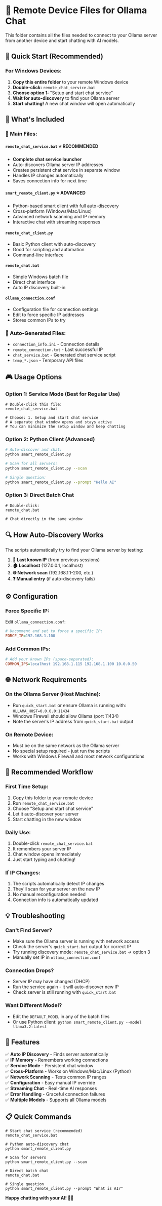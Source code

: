 # 📱 Remote Device Files for Ollama Chat

This folder contains all the files needed to connect to your Ollama server from another device and start chatting with AI models.

## 🚀 **Quick Start (Recommended)**

### **For Windows Devices:**
1. **Copy this entire folder** to your remote Windows device
2. **Double-click:** `remote_chat_service.bat`
3. **Choose option 1:** "Setup and start chat service"
4. **Wait for auto-discovery** to find your Ollama server
5. **Start chatting!** A new chat window will open automatically

## 📁 **What's Included**

### **🎯 Main Files:**

#### **`remote_chat_service.bat`** ⭐ **RECOMMENDED**
- **Complete chat service launcher**
- Auto-discovers Ollama server IP addresses
- Creates persistent chat service in separate window
- Handles IP changes automatically
- Saves connection info for next time

#### **`smart_remote_client.py`** ⭐ **ADVANCED**
- Python-based smart client with full auto-discovery
- Cross-platform (Windows/Mac/Linux)
- Advanced network scanning and IP memory
- Interactive chat with streaming responses

#### **`remote_chat_client.py`**
- Basic Python client with auto-discovery
- Good for scripting and automation
- Command-line interface

#### **`remote_chat.bat`**
- Simple Windows batch file
- Direct chat interface
- Auto IP discovery built-in

#### **`ollama_connection.conf`**
- Configuration file for connection settings
- Edit to force specific IP addresses
- Stores common IPs to try

### **🔧 Auto-Generated Files:**
- `connection_info.ini` - Connection details
- `remote_connection.txt` - Last successful IP
- `chat_service.bat` - Generated chat service script
- `temp_*.json` - Temporary API files

## 🎮 **Usage Options**

### **Option 1: Service Mode (Best for Regular Use)**
```batch
# Double-click this file:
remote_chat_service.bat

# Choose: 1. Setup and start chat service
# A separate chat window opens and stays active
# You can minimize the setup window and keep chatting
```

### **Option 2: Python Client (Advanced)**
```bash
# Auto-discover and chat:
python smart_remote_client.py

# Scan for all servers:
python smart_remote_client.py --scan

# Single question:
python smart_remote_client.py --prompt "Hello AI"
```

### **Option 3: Direct Batch Chat**
```batch
# Double-click:
remote_chat.bat

# Chat directly in the same window
```

## 🔍 **How Auto-Discovery Works**

The scripts automatically try to find your Ollama server by testing:

1. **📁 Last known IP** (from previous sessions)
2. **🏠 Localhost** (127.0.0.1, localhost)
3. **🌐 Network scan** (192.168.1.1-200, etc.)
4. **❓ Manual entry** (if auto-discovery fails)

## ⚙️ **Configuration**

### **Force Specific IP:**
Edit `ollama_connection.conf`:
```ini
# Uncomment and set to force a specific IP:
FORCE_IP=192.168.1.100
```

### **Add Common IPs:**
```ini
# Add your known IPs (space-separated):
COMMON_IPS=localhost 192.168.1.115 192.168.1.100 10.0.0.50
```

## 🌐 **Network Requirements**

### **On the Ollama Server (Host Machine):**
- Run `quick_start.bat` or ensure Ollama is running with: `OLLAMA_HOST=0.0.0.0:11434`
- Windows Firewall should allow Ollama (port 11434)
- Note the server's IP address from `quick_start.bat` output

### **On Remote Device:**
- Must be on the same network as the Ollama server
- No special setup required - just run the scripts
- Works with Windows Firewall and most network configurations

## 🎯 **Recommended Workflow**

### **First Time Setup:**
1. Copy this folder to your remote device
2. Run `remote_chat_service.bat`
3. Choose "Setup and start chat service"
4. Let it auto-discover your server
5. Start chatting in the new window

### **Daily Use:**
1. Double-click `remote_chat_service.bat`
2. It remembers your server IP
3. Chat window opens immediately
4. Just start typing and chatting!

### **If IP Changes:**
1. The scripts automatically detect IP changes
2. They'll scan for your server on the new IP
3. No manual reconfiguration needed
4. Connection info is automatically updated

## 💡 **Troubleshooting**

### **Can't Find Server?**
- Make sure the Ollama server is running with network access
- Check the server's `quick_start.bat` output for correct IP
- Try running discovery mode: `remote_chat_service.bat` → option 3
- Manually set IP in `ollama_connection.conf`

### **Connection Drops?**
- Server IP may have changed (DHCP)
- Run the service again - it will auto-discover new IP
- Check server is still running with `quick_start.bat`

### **Want Different Model?**
- Edit the `DEFAULT_MODEL` in any of the batch files
- Or use Python client: `python smart_remote_client.py --model llama3.2:latest`

## 🎉 **Features**

✅ **Auto IP Discovery** - Finds server automatically  
✅ **IP Memory** - Remembers working connections  
✅ **Service Mode** - Persistent chat window  
✅ **Cross-Platform** - Works on Windows/Mac/Linux (Python)  
✅ **Network Scanning** - Tests common IP ranges  
✅ **Configuration** - Easy manual IP override  
✅ **Streaming Chat** - Real-time AI responses  
✅ **Error Handling** - Graceful connection failures  
✅ **Multiple Models** - Supports all Ollama models  

## 📋 **Quick Commands**

```batch
# Start chat service (recommended)
remote_chat_service.bat

# Python auto-discovery chat
python smart_remote_client.py

# Scan for servers
python smart_remote_client.py --scan

# Direct batch chat
remote_chat.bat

# Single question
python smart_remote_client.py --prompt "What is AI?"
```

**Happy chatting with your AI! 🤖💬**
